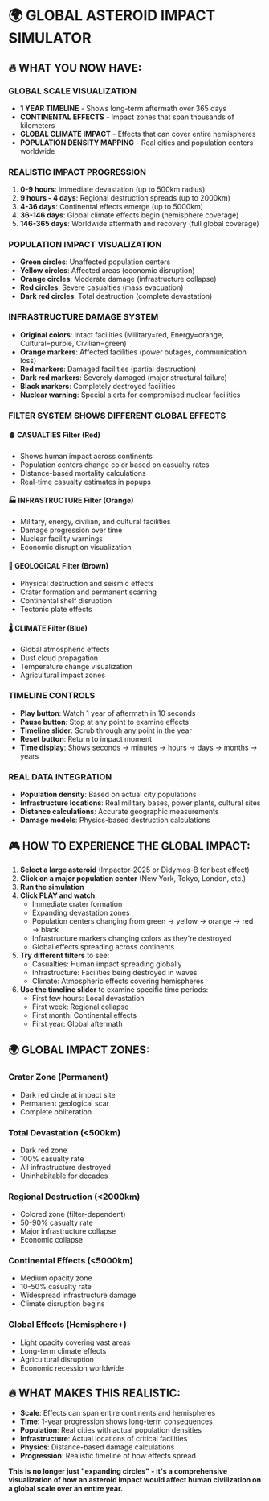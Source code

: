 # 🌍 GLOBAL ASTEROID IMPACT SIMULATOR

## 🔥 **WHAT YOU NOW HAVE:**

### **GLOBAL SCALE VISUALIZATION**
- **1 YEAR TIMELINE** - Shows long-term aftermath over 365 days
- **CONTINENTAL EFFECTS** - Impact zones that span thousands of kilometers
- **GLOBAL CLIMATE IMPACT** - Effects that can cover entire hemispheres
- **POPULATION DENSITY MAPPING** - Real cities and population centers worldwide

### **REALISTIC IMPACT PROGRESSION**
1. **0-9 hours**: Immediate devastation (up to 500km radius)
2. **9 hours - 4 days**: Regional destruction spreads (up to 2000km)
3. **4-36 days**: Continental effects emerge (up to 5000km)
4. **36-146 days**: Global climate effects begin (hemisphere coverage)
5. **146-365 days**: Worldwide aftermath and recovery (full global coverage)

### **POPULATION IMPACT VISUALIZATION**
- **Green circles**: Unaffected population centers
- **Yellow circles**: Affected areas (economic disruption)
- **Orange circles**: Moderate damage (infrastructure collapse)
- **Red circles**: Severe casualties (mass evacuation)
- **Dark red circles**: Total destruction (complete devastation)

### **INFRASTRUCTURE DAMAGE SYSTEM**
- **Original colors**: Intact facilities (Military=red, Energy=orange, Cultural=purple, Civilian=green)
- **Orange markers**: Affected facilities (power outages, communication loss)
- **Red markers**: Damaged facilities (partial destruction)
- **Dark red markers**: Severely damaged (major structural failure)
- **Black markers**: Completely destroyed facilities
- **Nuclear warning**: Special alerts for compromised nuclear facilities

### **FILTER SYSTEM SHOWS DIFFERENT GLOBAL EFFECTS**

#### **🩸 CASUALTIES Filter (Red)**
- Shows human impact across continents
- Population centers change color based on casualty rates
- Distance-based mortality calculations
- Real-time casualty estimates in popups

#### **🏭 INFRASTRUCTURE Filter (Orange)**
- Military, energy, civilian, and cultural facilities
- Damage progression over time
- Nuclear facility warnings
- Economic disruption visualization

#### **🌋 GEOLOGICAL Filter (Brown)**
- Physical destruction and seismic effects
- Crater formation and permanent scarring
- Continental shelf disruption
- Tectonic plate effects

#### **🌡️ CLIMATE Filter (Blue)**
- Global atmospheric effects
- Dust cloud propagation
- Temperature change visualization
- Agricultural impact zones

### **TIMELINE CONTROLS**
- **Play button**: Watch 1 year of aftermath in 10 seconds
- **Pause button**: Stop at any point to examine effects
- **Timeline slider**: Scrub through any point in the year
- **Reset button**: Return to impact moment
- **Time display**: Shows seconds → minutes → hours → days → months → years

### **REAL DATA INTEGRATION**
- **Population density**: Based on actual city populations
- **Infrastructure locations**: Real military bases, power plants, cultural sites
- **Distance calculations**: Accurate geographic measurements
- **Damage models**: Physics-based destruction calculations

## 🎮 **HOW TO EXPERIENCE THE GLOBAL IMPACT:**

1. **Select a large asteroid** (Impactor-2025 or Didymos-B for best effect)
2. **Click on a major population center** (New York, Tokyo, London, etc.)
3. **Run the simulation**
4. **Click PLAY and watch**:
   - Immediate crater formation
   - Expanding devastation zones
   - Population centers changing from green → yellow → orange → red → black
   - Infrastructure markers changing colors as they're destroyed
   - Global effects spreading across continents
5. **Try different filters** to see:
   - Casualties: Human impact spreading globally
   - Infrastructure: Facilities being destroyed in waves
   - Climate: Atmospheric effects covering hemispheres
6. **Use the timeline slider** to examine specific time periods:
   - First few hours: Local devastation
   - First week: Regional collapse
   - First month: Continental effects
   - First year: Global aftermath

## 🌍 **GLOBAL IMPACT ZONES:**

### **Crater Zone (Permanent)**
- Dark red circle at impact site
- Permanent geological scar
- Complete obliteration

### **Total Devastation (<500km)**
- Dark red zone
- 100% casualty rate
- All infrastructure destroyed
- Uninhabitable for decades

### **Regional Destruction (<2000km)**
- Colored zone (filter-dependent)
- 50-90% casualty rate
- Major infrastructure collapse
- Economic collapse

### **Continental Effects (<5000km)**
- Medium opacity zone
- 10-50% casualty rate
- Widespread infrastructure damage
- Climate disruption begins

### **Global Effects (Hemisphere+)**
- Light opacity covering vast areas
- Long-term climate effects
- Agricultural disruption
- Economic recession worldwide

## 🔥 **WHAT MAKES THIS REALISTIC:**

- **Scale**: Effects can span entire continents and hemispheres
- **Time**: 1-year progression shows long-term consequences
- **Population**: Real cities with actual population densities
- **Infrastructure**: Actual locations of critical facilities
- **Physics**: Distance-based damage calculations
- **Progression**: Realistic timeline of how effects spread

**This is no longer just "expanding circles" - it's a comprehensive visualization of how an asteroid impact would affect human civilization on a global scale over an entire year.**
